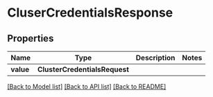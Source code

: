 # CluserCredentialsResponse


## Properties
Name | Type | Description | Notes
------------ | ------------- | ------------- | -------------
**value** | **ClusterCredentialsRequest** |  | 

[[Back to Model list]](../README.md#documentation-for-models) [[Back to API list]](../README.md#documentation-for-api-endpoints) [[Back to README]](../README.md)


